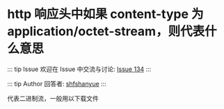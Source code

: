 # http 响应头中如果 content-type 为 application/octet-stream，则代表什么意思



::: tip Issue 
 欢迎在 Issue 中交流与讨论: [Issue 134](https://github.com/shfshanyue/Daily-Question/issues/134) 
:::

::: tip Author 
回答者: [shfshanyue](https://github.com/shfshanyue) 
:::

代表二进制流，一般用以下载文件